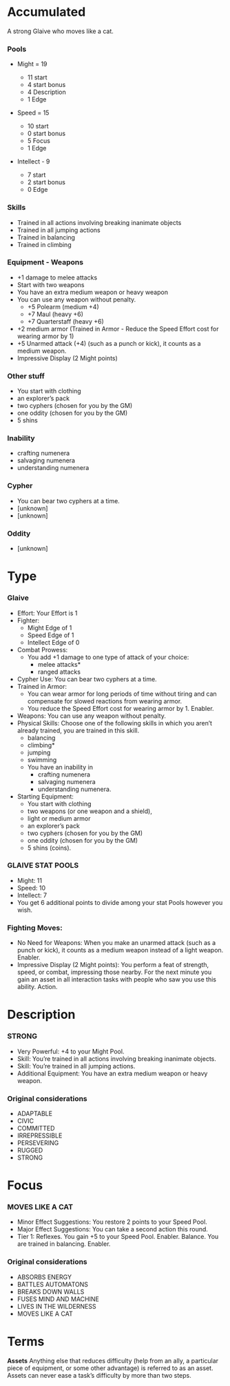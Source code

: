 # Accumulated

A strong Glaive who moves like a cat.

### Pools

- Might = 19
  - 11	start
  - 4	start bonus
  - 4	Description
  - 1 Edge

- Speed = 15
  - 10	start
  - 0	start bonus
  - 5	Focus
  - 1 Edge

- Intellect - 9
  - 7	start
  - 2	start bonus
  - 0 Edge

### Skills
- Trained in all actions involving breaking inanimate objects
- Trained in all jumping actions
- Trained in balancing
- Trained in climbing

### Equipment - Weapons
- +1 damage to melee attacks
- Start with two weapons
- You have an extra medium weapon or heavy weapon
- You can use any weapon without penalty.
  - +5 Polearm (medium +4)
  - +7 Maul (heavy +6)
  - +7 Quarterstaff (heavy +6)
- +2 medium armor (Trained in Armor - Reduce the Speed Effort cost for wearing armor by 1)
- +5 Unarmed attack (+4) (such as a punch or kick), it counts as a medium weapon.
- Impressive Display (2 Might points)

### Other stuff
- You start with clothing
- an explorer’s pack
- two cyphers (chosen for you by the GM)
- one oddity (chosen for you by the GM)
- 5 shins

### Inability
- crafting numenera
- salvaging numenera
- understanding numenera

### Cypher
- You can bear two cyphers at a time.
- [unknown]
- [unknown]

### Oddity
- [unknown]

# Type

### Glaive

- Effort: Your Effort is 1
- Fighter:
  - Might Edge of 1
  - Speed Edge of 1
  - Intellect Edge of 0
- Combat Prowess:
  - You add +1 damage to one type of attack of your choice:
    - melee attacks*
    - ranged attacks
- Cypher Use: You can bear two cyphers at a time.
- Trained in Armor:
  - You can wear armor for long periods of time without tiring and can compensate for slowed reactions from wearing armor.
  - You reduce the Speed Effort cost for wearing armor by 1. Enabler.
- Weapons: You can use any weapon without penalty.
- Physical Skills:
  Choose one of the following skills in which you aren’t already trained, you are trained in this skill.
    - balancing
    - climbing*
    - jumping
    - swimming
  - You have an inability in
    - crafting numenera
    - salvaging numenera
    - understanding numenera.
- Starting Equipment:
  - You start with clothing
  - two weapons (or one weapon and a shield),
  - light or medium armor
  - an explorer’s pack
  - two cyphers (chosen for you by the GM)
  - one oddity (chosen for you by the GM)
  - 5 shins (coins).

### GLAIVE STAT POOLS

- Might: 11
- Speed: 10
- Intellect: 7
- You get 6 additional points to divide among your stat Pools however you wish.

### Fighting Moves:
- No Need for Weapons: When you make an unarmed attack (such as a punch or kick), it counts as a medium weapon instead of a light weapon. Enabler.
- Impressive Display (2 Might points): You perform a feat of strength, speed, or combat, impressing those nearby. For the next minute you gain an asset in all interaction tasks with people who saw you use this ability. Action.

# Description

### STRONG
- Very Powerful: +4 to your Might Pool.
- Skill: You’re trained in all actions involving breaking inanimate objects.
- Skill: You’re trained in all jumping actions.
- Additional Equipment: You have an extra medium weapon or heavy weapon.

### Original considerations
- ADAPTABLE
- CIVIC
- COMMITTED
- IRREPRESSIBLE
- PERSEVERING
- RUGGED
- STRONG

# Focus

### MOVES LIKE A CAT
- Minor Effect Suggestions: You restore 2 points to your Speed Pool.
- Major Effect Suggestions: You can take a second action this round.
- Tier 1: Reflexes. You gain +5 to your Speed Pool. Enabler. Balance. You are trained in balancing. Enabler.

### Original considerations

- ABSORBS ENERGY
- BATTLES AUTOMATONS
- BREAKS DOWN WALLS
- FUSES MIND AND MACHINE
- LIVES IN THE WILDERNESS
- MOVES LIKE A CAT

# Terms

**Assets**
Anything else that reduces difficulty (help from an ally, a particular piece of equipment, or some other advantage) is referred to as an asset. Assets can never ease a task’s difficulty by more than two steps.
